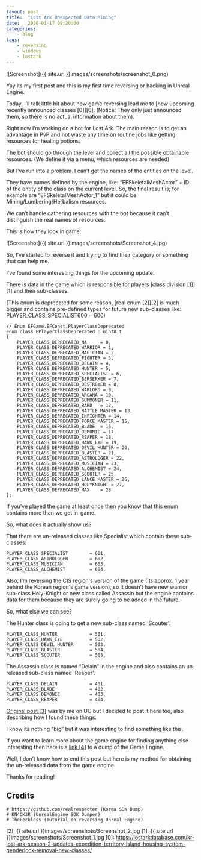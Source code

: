```yaml
---
layout: post
title:	"Lost Ark Unexpected Data Mining"
date:	2020-01-17 09:20:00
categories:
    - blog
tags:
    - reversing
    - windows
    - lostark
---
```


![Screenshot]({{ site.url }}images/screenshots/screenshot_0.png)

Yay its my first post and this is my first time reversing or hacking in Unreal Engine.

Today, I’ll talk little bit about how game reversing lead me to [new upcoming recently announced classes \[0\]][0]. (Notice: They only just announced them, so there is no actual information about them).

Right now I’m working on a bot for Lost Ark. The main reason is to get an advantage in PvP and not waste any time on routine jobs like getting resources for healing potions.

The bot should go through the level and collect all the possible obtainable resources. (We define it via a menu, which resources are needed)

But I’ve run into a problem. I can’t get the names of the entities on the level.

They have names defined by the engine, like: “EFSkeletalMeshActor” + ID of the entity of the class on the current level. So, the final result is; for example are “EFSkeletalMeshActor_1” but it could be Mining/Lumbering/Herbalism resources.

We can’t handle gathering resources with the bot because it can’t distinguish the real names of resources.


This is how they look in game:

![Screenshot]({{ site.url }}images/screenshots/Screenshot_4.jpg)

So, I’ve started to reverse it and trying to find their category or something that can help me.

I've found some interesting things for the upcoming update.

There is data in the game which is responsible for players [class division \[1\]][1] and their sub-classes.

(This enum is deprecated for some reason, [real enum \[2\]][2] is much bigger and contains pre-defined types for future new sub-classes like: PLAYER_CLASS_SPECIALIST600 = 600)

~~~
// Enum EFGame.EFConst.PlayerClassDeprecated
enum class EPlayerClassDeprecated : uint8_t
{
	PLAYER_CLASS_DEPRECATED_NA     = 0,
	PLAYER_CLASS_DEPRECATED_WARRIOR = 1,
	PLAYER_CLASS_DEPRECATED_MAGICIAN = 2,
	PLAYER_CLASS_DEPRECATED_FIGHTER = 3,
	PLAYER_CLASS_DEPRECATED_DELAIN = 4,
	PLAYER_CLASS_DEPRECATED_HUNTER = 5,
	PLAYER_CLASS_DEPRECATED_SPECIALIST = 6,
	PLAYER_CLASS_DEPRECATED_BERSERKER = 7,
	PLAYER_CLASS_DEPRECATED_DESTROYER = 8,
	PLAYER_CLASS_DEPRECATED_WARLORD = 9,
	PLAYER_CLASS_DEPRECATED_ARCANA = 10,
	PLAYER_CLASS_DEPRECATED_SUMMONER = 11,
	PLAYER_CLASS_DEPRECATED_BARD   = 12,
	PLAYER_CLASS_DEPRECATED_BATTLE_MASTER = 13,
	PLAYER_CLASS_DEPRECATED_INFIGHTER = 14,
	PLAYER_CLASS_DEPRECATED_FORCE_MASTER = 15,
	PLAYER_CLASS_DEPRECATED_BLADE  = 16,
	PLAYER_CLASS_DEPRECATED_DEMONIC = 17,
	PLAYER_CLASS_DEPRECATED_REAPER = 18,
	PLAYER_CLASS_DEPRECATED_HAWK_EYE = 19,
	PLAYER_CLASS_DEPRECATED_DEVIL_HUNTER = 20,
	PLAYER_CLASS_DEPRECATED_BLASTER = 21,
	PLAYER_CLASS_DEPRECATED_ASTROLOGER = 22,
	PLAYER_CLASS_DEPRECATED_MUSICIAN = 23,
	PLAYER_CLASS_DEPRECATED_ALCHEMIST = 24,
	PLAYER_CLASS_DEPRECATED_SCOUTER = 25,
	PLAYER_CLASS_DEPRECATED_LANCE_MASTER = 26,
	PLAYER_CLASS_DEPRECATED_HOLYKNIGHT = 27,
	PLAYER_CLASS_DEPRECATED_MAX    = 28
};
~~~

If you've played the game at least once then you know that this enum contains more than we get in-game.

So, what does it actually show us?

That there are un-released classes like Specialist which contain these sub-classes:

~~~
PLAYER_CLASS_SPECIALIST        = 601,
PLAYER_CLASS_ASTROLOGER        = 602,
PLAYER_CLASS_MUSICIAN          = 603,
PLAYER_CLASS_ALCHEMIST         = 604,
~~~

Also, I’m reversing the CIS region's version of the game (Its approx. 1 year behind the Korean region's game version), so it doesn’t have new warrior sub-class Holy-Knight or new class called Assassin but the engine contains data for them because they are surely going to be added in the future.

So, what else we can see?

The Hunter class is going to get a new sub-class named 'Scouter'.

~~~
PLAYER_CLASS_HUNTER            = 501,
PLAYER_CLASS_HAWK_EYE          = 502,
PLAYER_CLASS_DEVIL_HUNTER      = 503,
PLAYER_CLASS_BLASTER           = 504,
PLAYER_CLASS_SCOUTER           = 505,
~~~

The Assassin class is named “Delain” in the engine and also contains an un-released sub-class named 'Reaper'.

~~~
PLAYER_CLASS_DELAIN            = 401,
PLAYER_CLASS_BLADE             = 402,
PLAYER_CLASS_DEMONIC           = 403,
PLAYER_CLASS_REAPER            = 404,
~~~

[Original post \[3\]][3] was by me on UC but I decided to post it here too, also describing how I found these things.

I know its nothing “big” but it was interesting to find something like this.

If you want to learn more about the game engine for finding anything else interesting then here is a [link \[4\]][4] to a dump of the Game Engine.

Well, I don’t know how to end this post but here is my method for obtaining the un-released data from the game engine.

Thanks for reading!

## Credits

~~~
# https://github.com/realrespecter (Korea SDK Dump)
# KN4CK3R (UnrealEngine SDK Dumper)
# TheFeckless (Tutorial on reversing Unreal Engine)
~~~

[4]: https://github.com/cpz/Lost-Ark-SDK
[3]: https://www.unknowncheats.me/forum/other-mmorpg-and-strategy/308687-lost-ark-sdk-information.html
[2]: {{ site.url }}images/screenshots/Screenshot_2.jpg
[1]: {{ site.url }}images/screenshots/Screenshot_1.jpg
[0]: https://lostarkdatabase.com/kr-lost-ark-season-2-updates-expedition-territory-island-housing-system-genderlock-removal-new-classes/
